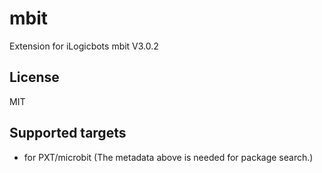 # mbit

Extension for iLogicbots mbit V3.0.2

## License

MIT

## Supported targets

* for PXT/microbit
(The metadata above is needed for package search.)
